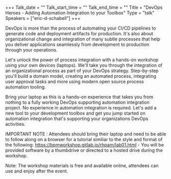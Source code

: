 +++
Talk_date = ""
Talk_start_time = ""
Talk_end_time = ""
Title = "DevOps Heroes - Adding Automation Integration to your Toolbox"
Type = "talk"
Speakers = ["eric-d-schabell"]
+++


DevOps is more than the process of automating your CI/CD pipelines to generate code and deployment artifacts for production. It's also about organizational change and integration of many subtle processes that help you deliver applications seamlessly from development to production through your operations.

Let's unlock the power of process integration with a hands-on workshop using your own devices (laptops). We'll take you through the integration of an organizational process as part of your DevOps strategy. Step-by-step you'll build a domain model, creating an automated process, integrating user approval tasks and more using modern open source process automation tooling.

Bring your laptop as this is a hands-on experience that takes you from nothing to a fully working DevOps supporting automation integration project. No experience in automation integration is required. Let's add a new tool to your development toolbox and get you jump started on automation integration that's supporting your organizations DevOps activities.

IMPORTANT NOTE : 
Attendees should bring their laptop and need to be able to follow along on a browser for a tutorial similiar to the style and format of the following: https://bpmworkshop.gitlab.io/rhpam/lab01.html - You will be provided software by a thumbdrive or directed to a hosted drive during the workshop.

Note: The workshop materials is free and available online, attendees can use and enjoy after the event.
